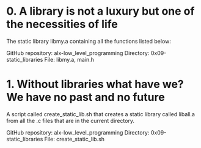 # 0. A library is not a luxury but one of the necessities of life
The static library libmy.a containing all the functions listed below:

GitHub repository: alx-low_level_programming
Directory: 0x09-static_libraries
File: libmy.a, main.h
   
# 1. Without libraries what have we? We have no past and no future
A script called create_static_lib.sh that creates a static library called liball.a from all the .c files that are in the current directory.

GitHub repository: alx-low_level_programming
Directory: 0x09-static_libraries
File: create_static_lib.sh